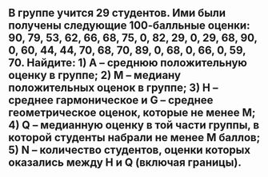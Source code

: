 ## В группе учится 29 студентов. Ими были получены следующие 100-балльные оценки: 90, 79, 53, 62, 66, 68, 75, 0, 82, 29, 0, 29, 68, 90, 0, 60, 44, 44, 70, 68, 70, 89, 0, 68, 0, 66, 0, 59, 70. Найдите: 1) A – среднюю положительную оценку в группе; 2) M – медиану положительных оценок в группе; 3) H – среднее гармоническое и G – среднее геометрическое оценок, которые не менее M; 4) Q – медианную оценку в той части группы, в которой студенты набрали не менее M баллов; 5) N – количество студентов, оценки которых оказались между H и Q (включая границы).
